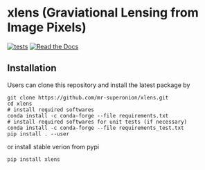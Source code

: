# xlens (Graviational Lensing from Image Pixels)

[![tests](https://github.com/mr-superonion/xlens/actions/workflows/tests.yml/badge.svg)](https://github.com/mr-superonion/xlens/actions/workflows/tests.yml)
[![Read the Docs](https://img.shields.io/readthedocs/xlens)](https://xlens.readthedocs.io/)


## Installation
Users can clone this repository and install the latest package by
```shell
git clone https://github.com/mr-superonion/xlens.git
cd xlens
# install required softwares
conda install -c conda-forge --file requirements.txt
# install required softwares for unit tests (if necessary)
conda install -c conda-forge --file requirements_test.txt
pip install . --user
```
or install stable verion from pypi
```
pip install xlens
```
